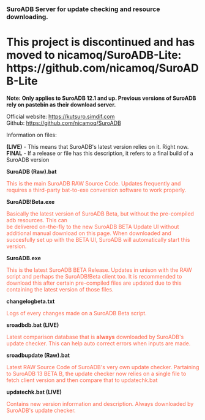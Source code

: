 <!DOCTYPE HTML>
<head>
  </head>
  
  <body>
<h3>SuroADB Server for update checking and resource downloading.</h3>

<h1>This project is discontinued
and has moved to nicamoq/SuroADB-Lite: https://github.com/nicamoq/SuroADB-Lite</h1>
  
<strong>Note: Only applies to SuroADB 12.1 and up. Previous versions of SuroADB rely
on pastebin as their download server.</strong>

Official website: https://kutsuro.simdif.com<br>
Github: https://github.com/nicamoq/SuroADB


Information on files:

<strong>(LIVE)</strong> - This means that SuroADB's latest version relies on it. Right now.<br>
<strong>FINAL</strong> - If a release or file has this description, it refers to a final build of a SuroADB version

<strong>SuroADB (Raw).bat</strong>

<p style="color:tomato;font:Roboto Thin;">This is the main SuroADB RAW Source Code. Updates frequently and requires
a third-party bat-to-exe conversion software to work properly.</p>

<strong>SuroADB!Beta.exe</strong>

<p style="color:tomato;font:Roboto Thin;">Basically the latest version of SuroADB Beta, but without the pre-compiled adb resources. This can<br>be delivered on-the-fly to the new SuroADB BETA Update UI without additional manual download on this page. When downloaded and succesfully set up with the BETA UI, SuroADB will automatically start this version.</p>

<strong>SuroADB.exe</strong>

<p style="color:tomato;font:Roboto Thin;">This is the latest SuroADB BETA Release. Updates in unison with the RAW script and perhaps the SuroADB!Beta client too. It is recommended to download this after certain pre-compiled files are updated due to this containing the latest version of those files.</p>

<strong>changelogbeta.txt</strong>

<p style="color:tomato;font:Roboto Thin;">Logs of every changes made on a SuroADB Beta script.</p>

<strong>sroadbdb.bat (LIVE)</strong>

<p style="color:tomato;font:Roboto Thin;">Latest comparison database that is <strong>always</strong> downloaded by
SuroADB's update checker. This can help auto correct errors when inputs are made.</p>

<strong>sroadbupdate (Raw).bat</strong>

<p style="color:tomato;font:Roboto Thin;">Latest RAW Source Code of SuroADB's very own update checker. Partaining to SuroADB 13 BETA B, the update checker now relies on a single file to fetch client version and then compare that to updatechk.bat</p>

<strong>updatechk.bat (LIVE)</strong>

<p style="color:tomato;font:Roboto Thin;">Contains new version information and description. Always downloaded by SuroADB's
update checker.</p>

</html>
